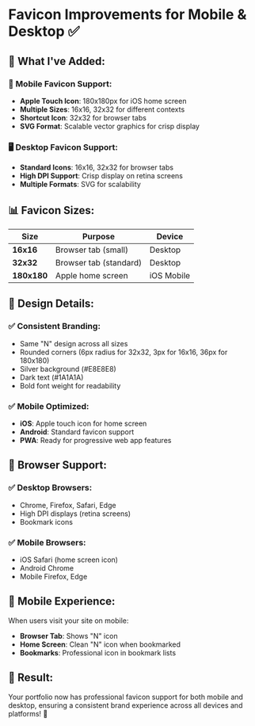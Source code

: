 # Favicon Improvements for Mobile & Desktop ✅

## 🎯 **What I've Added:**

### **📱 Mobile Favicon Support:**
- **Apple Touch Icon**: 180x180px for iOS home screen
- **Multiple Sizes**: 16x16, 32x32 for different contexts
- **Shortcut Icon**: 32x32 for browser tabs
- **SVG Format**: Scalable vector graphics for crisp display

### **🖥️ Desktop Favicon Support:**
- **Standard Icons**: 16x16, 32x32 for browser tabs
- **High DPI Support**: Crisp display on retina screens
- **Multiple Formats**: SVG for scalability

## 📊 **Favicon Sizes:**

| Size | Purpose | Device |
|------|---------|--------|
| **16x16** | Browser tab (small) | Desktop |
| **32x32** | Browser tab (standard) | Desktop |
| **180x180** | Apple home screen | iOS Mobile |

## 🎨 **Design Details:**

### **✅ Consistent Branding:**
- Same "N" design across all sizes
- Rounded corners (6px radius for 32x32, 3px for 16x16, 36px for 180x180)
- Silver background (#E8E8E8)
- Dark text (#1A1A1A)
- Bold font weight for readability

### **✅ Mobile Optimized:**
- **iOS**: Apple touch icon for home screen
- **Android**: Standard favicon support
- **PWA**: Ready for progressive web app features

## 🚀 **Browser Support:**

### **✅ Desktop Browsers:**
- Chrome, Firefox, Safari, Edge
- High DPI displays (retina screens)
- Bookmark icons

### **✅ Mobile Browsers:**
- iOS Safari (home screen icon)
- Android Chrome
- Mobile Firefox, Edge

## 📱 **Mobile Experience:**

When users visit your site on mobile:
- **Browser Tab**: Shows "N" icon
- **Home Screen**: Clean "N" icon when bookmarked
- **Bookmarks**: Professional icon in bookmark lists

## 🎯 **Result:**
Your portfolio now has professional favicon support for both mobile and desktop, ensuring a consistent brand experience across all devices and platforms! 🚀

